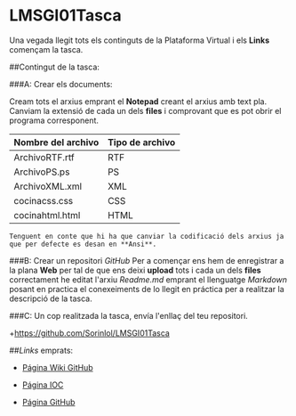 # LMSGI01Tasca

Una vegada llegit tots els continguts de la Plataforma Virtual i els **Links** començam la tasca.

##Contingut de la tasca:

###A: Crear els documents:

Cream tots el arxius emprant el  **Notepad** creant el arxius amb text pla. Canviam la extensió de cada un dels **files** i comprovant que es pot obrir el programa corresponent.


Nombre del archivo| Tipo de archivo
:-----------------| :-------------
ArchivoRTF.rtf    | RTF
ArchivoPS.ps      | PS
ArchivoXML.xml    | XML
cocinacss.css     | CSS
cocinahtml.html   | HTML

~~~
Tenguent en conte que hi ha que canviar la codificació dels arxius ja que per defecte es desan en **Ansi**.
~~~

###B: Crear un repositori *GitHub*
Per a començar ens hem de enregistrar a la plana **Web** per tal de que ens deixi **upload** tots i cada un dels **files** correctament he editat l'arxiu *Readme.md* emprant el llenguatge *Markdown* posant en practica el conexeiments de lo llegit en práctica per a realitzar la descripció de la tasca.

###C: Un cop realitzada la tasca, envía l'enllaç del teu repositori.

+https://github.com/Sorinlol/LMSGI01Tasca


##*Links* emprats:

+ [Página Wiki GitHub](https://ca.wikipedia.org/wiki/GitHub)

+ [Página IOC](http://ioc.xtec.cat/materials/FP/Materials/2251_ASIX/ASIX_2251_M04/web/html/WebContent/u1/a1/continguts.html)

+ [Página GitHub](https://github.com/)
